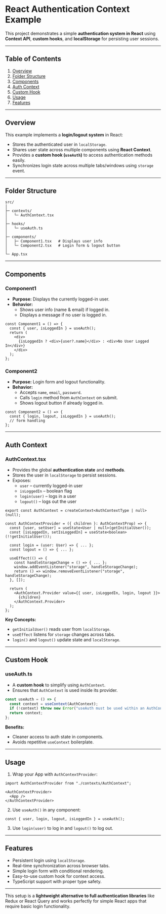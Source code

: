 # React Authentication Context Example

This project demonstrates a simple **authentication system in React** using **Context API**, **custom hooks**, and **localStorage** for persisting user sessions.

---

## Table of Contents

1. [Overview](#overview)  
2. [Folder Structure](#folder-structure)  
3. [Components](#components)  
4. [Auth Context](#auth-context)  
5. [Custom Hook](#custom-hook)  
6. [Usage](#usage)  
7. [Features](#features)  

---

## Overview

This example implements a **login/logout system** in React:

- Stores the authenticated user in `localStorage`.
- Shares user state across multiple components using **React Context**.
- Provides a **custom hook (`useAuth`)** to access authentication methods easily.
- Synchronizes login state across multiple tabs/windows using `storage` event.

---

## Folder Structure

```
src/
│
├─ contexts/
│   └─ AuthContext.tsx
│
├─ hooks/
│   └─ useAuth.ts
│
├─ components/
│   ├─ Component1.tsx   # Displays user info
│   └─ Component2.tsx   # Login form & logout button
│
└─ App.tsx
```

---

## Components

### Component1

- **Purpose:** Displays the currently logged-in user.
- **Behavior:**
  - Shows user info (name & email) if logged in.
  - Displays a message if no user is logged in.
  
```tsx
const Component1 = () => {
  const { user, isLoggedIn } = useAuth();
  return (
    <div>
      {isLoggedIn ? <div>{user?.name}</div> : <div>No User Logged In</div>}
    </div>
  );
};
```

### Component2

- **Purpose:** Login form and logout functionality.
- **Behavior:**
  - Accepts `name`, `email`, `password`.
  - Calls `login` method from `AuthContext` on submit.
  - Shows logout button if already logged in.

```tsx
const Component2 = () => {
  const { login, logout, isLoggedIn } = useAuth();
  // form handling
};
```

---

## Auth Context

### AuthContext.tsx

- Provides the global **authentication state** and **methods**.
- Stores the user in `localStorage` to persist sessions.
- Exposes:
  - `user` – currently logged-in user
  - `isLoggedIn` – boolean flag
  - `login(user)` – logs in a user
  - `logout()` – logs out the user

```tsx
export const AuthContext = createContext<AuthContextType | null>(null);

const AuthContextProvider = ({ children }: AuthContextProp) => {
  const [user, setUser] = useState<User | null>(getInitialUser());
  const [isLoggedIn, setIsLoggedIn] = useState<boolean>(!!getInitialUser());

  const login = (user: User) => { ... };
  const logout = () => { ... };

  useEffect(() => {
    const handleStorageChange = () => { ... };
    window.addEventListener("storage", handleStorageChange);
    return () => window.removeEventListener("storage", handleStorageChange);
  }, []);

  return (
    <AuthContext.Provider value={{ user, isLoggedIn, login, logout }}>
      {children}
    </AuthContext.Provider>
  );
};
```

**Key Concepts:**

- `getInitialUser()` reads user from `localStorage`.
- `useEffect` listens for `storage` changes across tabs.
- `login()` and `logout()` update state and `localStorage`.

---

## Custom Hook

### useAuth.ts

- A **custom hook** to simplify using `AuthContext`.
- Ensures that `AuthContext` is used inside its provider.

```ts
const useAuth = () => {
  const context = useContext(AuthContext);
  if (!context) throw new Error("useAuth must be used within an AuthContextProvider");
  return context;
};
```

**Benefits:**

- Cleaner access to auth state in components.
- Avoids repetitive `useContext` boilerplate.

---

## Usage

1. Wrap your App with `AuthContextProvider`:

```tsx
import AuthContextProvider from "./contexts/AuthContext";

<AuthContextProvider>
  <App />
</AuthContextProvider>
```

2. Use `useAuth()` in any component:

```tsx
const { user, login, logout, isLoggedIn } = useAuth();
```

3. Use `login(user)` to log in and `logout()` to log out.

---

## Features

- Persistent login using `localStorage`.
- Real-time synchronization across browser tabs.
- Simple login form with conditional rendering.
- Easy-to-use custom hook for context access.
- TypeScript support with proper type safety.

---

This setup is a **lightweight alternative to full authentication libraries** like Redux or React Query and works perfectly for simple React apps that require basic login functionality.